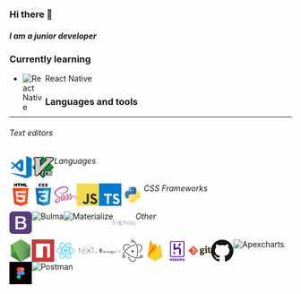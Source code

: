 ### Hi there 👋

##### I am a junior developer

### Currently learning

- React Native [<img src='https://reactnative.dev/img/header_logo.svg' align='left' width='40px' alt='React Native' ></img>](https://github.com/topics/reactnative)

### Languages and tools

<hr/>

###### Text editors

[<img src='https://raw.githubusercontent.com/github/explore/80688e429a7d4ef2fca1e82350fe8e3517d3494d/topics/visual-studio-code/visual-studio-code.png' align='left' height='40px' alt='Visual Studio Code' ></img>](https://github.com/topics/visual-studio-code) [<img src='https://raw.githubusercontent.com/github/explore/80688e429a7d4ef2fca1e82350fe8e3517d3494d/topics/vim/vim.png' align='left' height='40px' alt='Vim' ></img>](https://github.com/topics/vim)

###### Languages

 [<img src='https://raw.githubusercontent.com/github/explore/80688e429a7d4ef2fca1e82350fe8e3517d3494d/topics/html/html.png' align='left' height='40px' alt='HTML' ></img>](https://github.com/topics/html) [<img src='https://raw.githubusercontent.com/github/explore/80688e429a7d4ef2fca1e82350fe8e3517d3494d/topics/css/css.png' align='left' height='40px' alt='CSS' ></img>](https://github.com/topics/css) [<img src='https://raw.githubusercontent.com/github/explore/80688e429a7d4ef2fca1e82350fe8e3517d3494d/topics/sass/sass.png' align='left' height='40px' alt='SASS' ></img>](https://github.com/topics/sass)[<img src='https://raw.githubusercontent.com/github/explore/80688e429a7d4ef2fca1e82350fe8e3517d3494d/topics/javascript/javascript.png' align='left' height='40px' alt='JavaScript' ></img>](https://github.com/topics/javascript)[<img src='https://raw.githubusercontent.com/github/explore/28b02bbc9ad9f7a503c43775aebeb515dc2da5fc/topics/typescript/typescript.png' align='left' height='40px' alt='NextJS' ></img>](https://github.com/topics/typescript)[<img src='https://raw.githubusercontent.com/github/explore/80688e429a7d4ef2fca1e82350fe8e3517d3494d/topics/python/python.png' align='left' height='40px' alt='Python' ></img>](https://github.com/topics/python)

###### CSS Frameworks

[<img src='https://raw.githubusercontent.com/github/explore/80688e429a7d4ef2fca1e82350fe8e3517d3494d/topics/bootstrap/bootstrap.png' align='left' height='40px' alt='Bootstrap' ></img>](https://github.com/topics/bootstrap)

[<img src='https://raw.githubusercontent.com/gilbarbara/logos/804dc257b59e144eaca5bc6ffd16949752c6f789/logos/bulma.svg' align='left' height='40px' alt='Bulma' ></img>](https://github.com/topics/bulma) [<img src='https://raw.githubusercontent.com/prplx/svg-logos/5585531d45d294869c4eaab4d7cf2e9c167710a9/svg/materialize.svg' align='left' height='40px' alt='Materialize' ></img>](https://github.com/topics/materialize)[<img src='https://raw.githubusercontent.com/github/explore/80688e429a7d4ef2fca1e82350fe8e3517d3494d/topics/express/express.png' align='left' height='40px' alt='Express' ></img>](https://github.com/topics/express)

###### Other

[<img src='https://raw.githubusercontent.com/github/explore/80688e429a7d4ef2fca1e82350fe8e3517d3494d/topics/nodejs/nodejs.png' align='left' height='40px' alt='NodeJS' ></img>](https://github.com/topics/nodejs)[<img src='https://raw.githubusercontent.com/github/explore/80688e429a7d4ef2fca1e82350fe8e3517d3494d/topics/npm/npm.png' align='left' height='40px' alt='NPM' ></img>](https://github.com/topics/npm)[<img src='https://raw.githubusercontent.com/github/explore/80688e429a7d4ef2fca1e82350fe8e3517d3494d/topics/react/react.png' align='left' height='40px' alt='ReactJS' ></img>](https://github.com/topics/reactjs)[<img src='https://raw.githubusercontent.com/github/explore/28b02bbc9ad9f7a503c43775aebeb515dc2da5fc/topics/nextjs/nextjs.png' align='left' height='40px' alt='NextJS' ></img>](https://github.com/topics/nextjs)[<img src='https://raw.githubusercontent.com/github/explore/28b02bbc9ad9f7a503c43775aebeb515dc2da5fc/topics/mongodb/mongodb.png' align='left' height='40px' alt='MongoDB' ></img>](https://github.com/topics/mongodb)[<img src='https://raw.githubusercontent.com/github/explore/28b02bbc9ad9f7a503c43775aebeb515dc2da5fc/topics/electron/electron.png' align='left' height='40px' alt='Electron' ></img>](https://github.com/topics/electron)[<img src='https://raw.githubusercontent.com/github/explore/28b02bbc9ad9f7a503c43775aebeb515dc2da5fc/topics/firebase/firebase.png' align='left' height='40px' alt='Firebase' ></img>](https://github.com/topics/firebase)[<img src='https://raw.githubusercontent.com/github/explore/28b02bbc9ad9f7a503c43775aebeb515dc2da5fc/topics/heroku/heroku.png' align='left' height='40px' alt='Heroku' ></img>](https://github.com/topics/heroku)[<img src='https://raw.githubusercontent.com/github/explore/28b02bbc9ad9f7a503c43775aebeb515dc2da5fc/topics/git/git.png' align='left' height='40px' alt='Git' ></img>](https://github.com/topics/git)[<img src='https://raw.githubusercontent.com/github/explore/28b02bbc9ad9f7a503c43775aebeb515dc2da5fc/topics/github/github.png' align='left' height='40px' alt='Github' ></img>](https://github.com/topics/github)

 [<img src='https://apexcharts.com/wp-content/themes/apexcharts/img/apexcharts-logo-trimmed.svg' align='left' height='40px' alt='Apexcharts' ></img>](https://github.com/topics/apexcharts)[<img src='https://raw.githubusercontent.com/github/explore/05d0f0dfceafd861bdf2b53559399dae7b2e2d8b/topics/figma/figma.png' align='left' height='40px' alt='Figma' ></img>](https://github.com/topics/figma)[<img src='https://www.vectorlogo.zone/logos/getpostman/getpostman-icon.svg' align='left' height='40px' alt='Postman' ></img>](https://github.com/topics/postman)